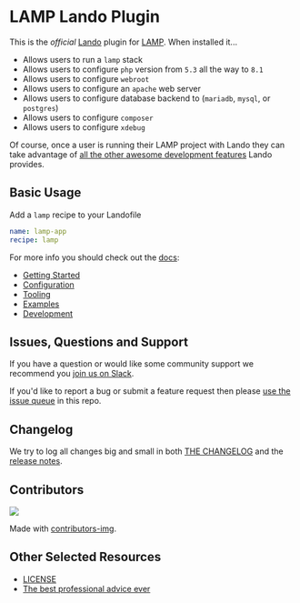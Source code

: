 # LAMP Lando Plugin

This is the _official_ [Lando](https://lando.dev) plugin for [LAMP](https://en.wikipedia.org/wiki/LAMP_%28software_bundle%29). When installed it...

* Allows users to run a `lamp` stack
* Allows users to configure `php` version from `5.3` all the way to `8.1`
* Allows users to configure `webroot`
* Allows users to configure an `apache` web server
* Allows users to configure database backend to (`mariadb`, `mysql`, or `postgres`)
* Allows users to configure `composer`
* Allows users to configure `xdebug`

Of course, once a user is running their LAMP project with Lando they can take advantage of [all the other awesome development features](https://docs.lando.dev) Lando provides.

## Basic Usage

Add a `lamp` recipe to your Landofile

```yaml
name: lamp-app
recipe: lamp
```

For more info you should check out the [docs](https://docs.lando.dev/lamp):

* [Getting Started](https://docs.lando.dev/lamp/)
* [Configuration](https://docs.lando.dev/lamp/config.html)
* [Tooling](https://docs.lando.dev/lamp/tooling.html)
* [Examples](https://github.com/lando/lamp/tree/main/examples)
* [Development](https://docs.lando.dev/lamp/development.html)

## Issues, Questions and Support

If you have a question or would like some community support we recommend you [join us on Slack](https://launchpass.com/devwithlando).

If you'd like to report a bug or submit a feature request then please [use the issue queue](https://github.com/lando/lamp/issues/new/choose) in this repo.

## Changelog

We try to log all changes big and small in both [THE CHANGELOG](https://github.com/lando/lamp/blob/main/CHANGELOG.md) and the [release notes](https://github.com/lando/lamp/releases).

## Contributors

<a href="https://github.com/lando/lamp/graphs/contributors">
  <img src="https://contrib.rocks/image?repo=lando/lamp" />
</a>

Made with [contributors-img](https://contrib.rocks).

## Other Selected Resources

* [LICENSE](https://github.com/lando/lamp/blob/main/LICENSE.md)
* [The best professional advice ever](https://www.youtube.com/watch?v=tkBVDh7my9Q)
